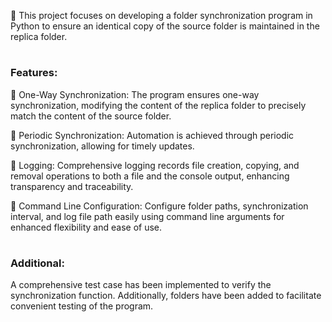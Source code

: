 📁 This project focuses on developing a folder synchronization program in Python to ensure an identical copy of the source folder is maintained in the replica folder.

#
### Features:
📍 One-Way Synchronization: The program ensures one-way synchronization, modifying the content of the replica folder to precisely match the content of the source folder.

📍 Periodic Synchronization: Automation is achieved through periodic synchronization, allowing for timely updates.

📍 Logging: Comprehensive logging records file creation, copying, and removal operations to both a file and the console output, enhancing transparency and traceability.

📍 Command Line Configuration: Configure folder paths, synchronization interval, and log file path easily using command line arguments for enhanced flexibility and ease of use.

#
### Additional:
A comprehensive test case has been implemented to verify the synchronization function. Additionally, folders have been added to facilitate convenient testing of the program.